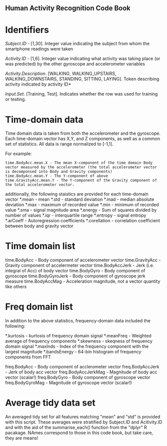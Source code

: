 ## Human Activity Recognition Code Book

# Identifiers

*Subject.ID* - [1,30]. Integer value indicating the subject from whom the smartphone readings were taken

*Activity.ID* - [1,6]. Integer value indicating what activity was taking place (or was predicted) by the other gyroscope and accelerometer variables

*Activity.Description*. [WALKING, WALKING_UPSTAIRS, WALKING_DOWNSTAIRS, STANDING, SITTING, LAYING]. Token describing activity indicated by activity ID* 

*Input.Set*. [Training, Test]. Indicates whether the row was used for training or testing.

# Time-domain data

Time domain data is taken from both the accelerometer and the gyroscope.  Each time-domain vector has X,Y, and Z components,
as well as a common set of statistics. All data is range normalized to [-1,1].

For example:

	time.BodyAcc.mean.X - The mean X-component of the time domain Body vector measured by the accelerometer (the total accelerometer vector is decomponsed into Body and Gravity components)
	time.BodyAcc.mean.Y - The Y-component of above
	time.GravityAcc.mean.Y - The Y-component of the Gravity component of the total accelerometer vector.

additionally, the following staistics are provided for each time-domain vector
*.mean - mean
*.std  - standard deviation
*.mad  - median absolute deviation
*.max  - maximum of recorded value
*.min  - minimum of recorded value
*.sma  - signal magnitude area
*.energy - Sum of squares divided by number of values
*.iqr - interquartile range
*.entropy - signal entropy
*.arCoeff - Autoregression coefficients
*.corellation - correlation coefficient between body and gravity vector

# Time domain list

time.BodyAcc - Body component of accelerometer vector
time.GravityAcc - Gravity component of accelermeter vector
time.BodyAccJerk - Jerk (i.e. integral of Acc) of body vector
time.BodyGyro - Body component of gyroscope
time.BodyGyroJerk - Body component of gyroscope jerk measure
time.BodyAccMag - Acceleration magnitude, not a vector quantity like others

# Freq domain list

In addition to the above statistics, frequency-domain data included the following:
 
*.kurtosis - kurtosis of frequency domain signal
*.meanFreq  - Weighted average of frequency components
*.skewness - skeqness of frequency domain signal
*.maxInds  - Index of the frequency component with the largest magnitude
*.bandsEnergy - 64-bin histogram of frequency components from FFT

freq.BodyAcc - Body component of acclerometer vector
freq.BodyAccJerk - Jerk of body acc vector
freq.BodyAccJerkMag -  Magnitude of body acc vector (scalar!)
freq.BodyGyro - Body component of gyroscope vector
freq.BodyGyroMag - Magnitude of gyroscope vector (scalar!)

# Average tidy data set

An averaged tidy set for all features matching "mean" and "std" is provided with this script.
These averages were stratified by Subject.ID and Acitivity.ID and with the aid of the 
summarise_each() function from the "dplyr" R pacakage. NAmes correspond to those in this 
code book, but take care, they are means!




